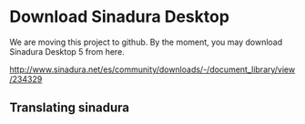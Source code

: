# Download Sinadura Desktop

We are moving this project to github. By the moment, you may download Sinadura Desktop 5 from here. 

http://www.sinadura.net/es/community/downloads/-/document_library/view/234329

## Translating sinadura




